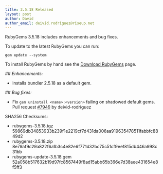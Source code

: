 ```yaml
---
title: 3.5.18 Released
layout: post
author: David
author_email: deivid.rodriguez@riseup.net
---
```


RubyGems 3.5.18 includes enhancements and bug fixes.

To update to the latest RubyGems you can run:

    gem update --system

To install RubyGems by hand see the [Download RubyGems][download] page.


_## Enhancements:_

* Installs bundler 2.5.18 as a default gem.

_## Bug fixes:_

* Fix `gem uninstall <name>:<version>` failing on shadowed default gems.
  Pull request [#7949](https://github.com/rubygems/rubygems/pull/7949) by
  deivid-rodriguez


SHA256 Checksums:

* rubygems-3.5.18.tgz  
  59869db34853933b239f1e2219cf7d431da006aa919635478511fabbfc8849d2
* rubygems-3.5.18.zip  
  8e79af9c29a822f6a1b3c4e82e6f771d32bc75c51cf9eef815db446a998c31bb
* rubygems-update-3.5.18.gem  
  52a058b517632b19d97fc8567449f8ad15abb65b366e7d38aee431654e8f5ff3


[download]: https://rubygems.org/pages/download


